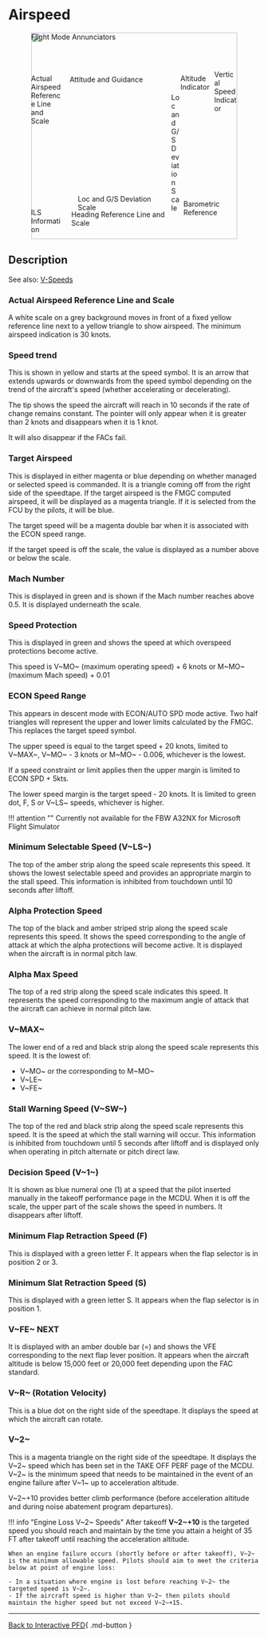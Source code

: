 <link rel="stylesheet" href="../../../../stylesheets/pfd-interactive.css">

# Airspeed


<div style="position: relative; width: 413px; height: auto; margin-left: auto;  margin-right: auto;">
    <img src="/pilots-corner/assets/a32nx-briefing/pfd/pfd-small.png" style="width: 413px; height: auto;">
    <a href="/pilots-corner/a32nx-briefing/pfd/fma/">               <div class="imagemap"             style="position: absolute; left:     0%; top:     0%; width:   100%; height: 15.00%;"><span class="imagemapname">Flight Mode Annunciators</span></div></a>
    <a href="/pilots-corner/a32nx-briefing/pfd/altitude-indicator/"><div class="imagemap"             style="position: absolute; left: 72.60%; top: 20.00%; width: 16.00%; height: 58.00%;"><span class="imagemapname">Altitude Indicator</span></div></a>
    <a href="/pilots-corner/a32nx-briefing/pfd/vertical-speed/">    <div class="imagemap"             style="position: absolute; left: 89.00%; top: 18.15%; width: 11.00%; height: 64.20%;"><span class="imagemapname">Vertical Speed Indicator</span></div></a>
    <a href="/pilots-corner/a32nx-briefing/pfd/baro-ref/">          <div class="imagemap"             style="position: absolute; left: 74.04%; top: 81.00%; width: 19.44%; height:   5.8%;"><span class="imagemapname">Barometric Reference</span></div></a>
    <a href="/pilots-corner/a32nx-briefing/pfd/artificial-horizon/"><div class="imagemap"             style="position: absolute; left: 18.74%; top: 20.62%; width: 48.81%; height: 56.68%;"><span class="imagemapname">Attitude and Guidance</span></div></a>
    <a href="/pilots-corner/a32nx-briefing/pfd/speedtape/">         <div class="imagemap highlighted"             style="position: absolute; left:     0%; top: 20.17%; width: 15.35%; height: 57.86%;"><span class="imagemapname">Actual Airspeed Reference Line and Scale</span></div></a>
    <a href="/pilots-corner/a32nx-briefing/pfd/heading-ref/">       <div class="imagemap"             style="position: absolute; left: 19.58%; top: 86.09%; width: 47.48%; height: 12.17%;"><span class="imagemapname">Heading Reference Line and Scale</span></div></a>
    <a href="/pilots-corner/a32nx-briefing/pfd/ils-indicator/">     <div class="imagemap"             style="position: absolute; left: 22.70%; top: 78.40%; width: 42.88%; height:  5.34%;"><span class="imagemapname">Loc and G/S Deviation Scale</span></div></a>
    <a href="/pilots-corner/a32nx-briefing/pfd/ils-indicator/">     <div class="imagemap"             style="position: absolute; left: 68.10%; top: 29.41%; width:  4.01%; height: 41.10%;"><span class="imagemapname">Loc and G/S Deviation Scale</span></div></a>
    <a href="/pilots-corner/a32nx-briefing/pfd/ils-indicator/">     <div class="imagemap"             style="position: absolute; left:     0%; top: 85.00%; width: 16.00%; height: 13.00%;"><span class="imagemapname">ILS Information</span></div></a>
</div>

## Description

See also: [V-Speeds](../../beginner-guide/abbreviations.md#v-speeds)

### Actual Airspeed Reference Line and Scale

A white scale on a grey background moves in front of a fixed yellow reference line next to a yellow triangle to show airspeed. The minimum airspeed indication is 30 knots.

### Speed trend

This is shown in yellow and starts at the speed symbol. It is an arrow that extends upwards or downwards from the speed symbol depending on the trend of the aircraft's speed (whether accelerating or decelerating).

The tip shows the speed the aircraft will reach in 10 seconds if the rate of change remains constant. The pointer will only appear when it is greater than 2 knots and disappears when it is 1 knot.

It will also disappear if the FACs fail.

### Target Airspeed

This is displayed in either magenta or blue depending on whether managed or selected speed is commanded. It is a triangle coming off from the right side of the speedtape. If the target airspeed is the FMGC computed airspeed, it will be displayed as a magenta triangle. If it is selected from the FCU by the pilots, it will be blue.

The target speed will be a magenta double bar when it is associated with the ECON speed range.

If the target speed is off the scale, the value is displayed as a number above or below the scale.

### Mach Number

This is displayed in green and is shown if the Mach number reaches above 0.5. It is displayed underneath the scale.

### Speed Protection

This is displayed in green and shows the speed at which overspeed protections become active.

This speed is V~MO~ (maximum operating speed) + 6 knots or M~MO~ (maximum Mach speed) + 0.01

### ECON Speed Range

This appears in descent mode with ECON/AUTO SPD mode active. Two half triangles will represent the upper and lower limits calculated by the FMGC. This replaces the target speed symbol.

The upper speed is equal to the target speed + 20 knots, limited to V~MAX~, V~MO~ - 3 knots or M~MO~ - 0.006, whichever is the lowest.

If a speed constraint or limit applies then the upper margin is limited to ECON SPD + 5kts.

The lower speed margin is the target speed - 20 knots. It is limited to green dot, F, S or V~LS~ speeds, whichever is higher.

!!! attention ""
    Currently not available for the FBW A32NX for Microsoft Flight Simulator

### Minimum Selectable Speed (V~LS~)

The top of the amber strip along the speed scale represents this speed. It shows the lowest selectable speed and provides an appropriate margin to the stall speed. This information is inhibited from touchdown until 10 seconds after liftoff.

### Alpha Protection Speed

The top of the black and amber striped strip along the speed scale represents this speed. It shows the speed corresponding to the angle of attack at which the alpha protections will become active. It is displayed when the aircraft is in normal pitch law.

### Alpha Max Speed

The top of a red strip along the speed scale indicates this speed. It represents the speed corresponding to the maximum angle of attack that the aircraft can achieve in normal pitch law.

### V~MAX~

The lower end of a red and black strip along the speed scale represents this speed. It is the lowest of:

- V~MO~ or the corresponding to M~MO~
- V~LE~
- V~FE~

### Stall Warning Speed (V~SW~)

The top of the red and black strip along the speed scale represents this speed. It is the speed at which the stall warning will occur. This information is inhibited from touchdown until 5 seconds after liftoff and is displayed only when operating in pitch alternate or pitch direct law.

### Decision Speed (V~1~)

It is shown as blue numeral one (1) at a speed that the pilot inserted manually in the takeoff performance page in the MCDU. When it is off the scale, the upper part of the scale shows the speed in numbers. It disappears after liftoff.

### Minimum Flap Retraction Speed (F)

This is displayed with a green letter F. It appears when the flap selector is in position 2 or 3.

### Minimum Slat Retraction Speed (S)

This is displayed with a green letter S. It appears when the flap selector is in position 1.

### V~FE~ NEXT

It is displayed with an amber double bar (=) and shows the VFE corresponding to the next flap lever position. It appears when the aircraft altitude is below 15,000 feet or 20,000 feet depending upon the FAC standard.

### V~R~ (Rotation Velocity)

This is a blue dot on the right side of the speedtape. It displays the speed at which the aircraft can rotate.

### V~2~

This is a magenta triangle on the right side of the speedtape. It displays the V~2~ speed which has been set in the TAKE OFF PERF page of the MCDU. V~2~ is the minimum speed that needs to be maintained in the event of an engine failure after V~1~ up to acceleration altitude.

V~2~+10 provides better climb performance (before acceleration altitude and during noise abatement program departures).

!!! info "Engine Loss V~2~ Speeds"
    After takeoff **V~2~+10** is the targeted speed you should reach and maintain by the time you attain a height of 35 FT after takeoff until reaching the acceleration altitude.  

    When an engine failure occurs (shortly before or after takeoff), V~2~ is the minimum allowable speed. Pilots should aim to meet the criteria below at point of engine loss:

    - In a situation where engine is lost before reaching V~2~ the targeted speed is V~2~.
    - If the aircraft speed is higher than V~2~ then pilots should maintain the higher speed but not exceed V~2~+15.



---

[Back to Interactive PFD](index.md){ .md-button }
